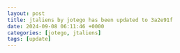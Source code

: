```yaml
---
layout: post
title: jtaliens by jotego has been updated to 3a2e91f
date: 2024-09-08 06:11:46 +0000
categories: [jotego, jtaliens]
tags: [update]
---
```


